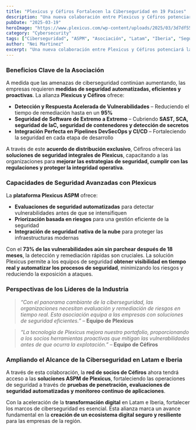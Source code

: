 ```yaml
---
title: "Plexicus y Céfiros Fortalecen la Ciberseguridad en 19 Países"
description: "Una nueva colaboración entre Plexicus y Céfiros potenciará la seguridad de las aplicaciones en 19 países de Latam e Iberia. Esta colaboración en ciberseguridad ofrece soluciones avanzadas de Gestión de la Postura de Seguridad de Aplicaciones (ASPM) a organizaciones que buscan defenderse proactivamente contra las ciberamenazas."
pubDate: "2025-03-19"
heroImage: "https://www.plexicus.com/wp-content/uploads/2025/03/3d7df554-250e-43f5-8a3c-4048c253db20.webp"
category: "Cybersecurity"
tags: ["Ciberseguridad", "ASPM", "Asociación", "Latam", "Iberia", "Seguridad de Aplicaciones", "Remediación de Vulnerabilidades"]
author: "Nei Martinez"
excerpt: "Una nueva colaboración entre Plexicus y Céfiros potenciará la seguridad de las aplicaciones en 19 países de Latam e Iberia. Esta colaboración en ciberseguridad ofrece soluciones avanzadas de Gestión de la Postura de Seguridad de Aplicaciones (ASPM) a organizaciones que buscan defenderse proactivamente contra las ciberamenazas."
---
```


### **Beneficios Clave de la Asociación**
A medida que las amenazas de ciberseguridad continúan aumentando, las empresas requieren **medidas de seguridad automatizadas, eficientes y proactivas**. La alianza **Plexicus y Céfiros** ofrece:

* **Detección y Respuesta Acelerada de Vulnerabilidades** – Reduciendo el tiempo de remediación hasta en un **95%**
* **Seguridad de Software de Extremo a Extremo** – Cubriendo **SAST, SCA, seguridad de IaC, seguridad de contenedores y detección de secretos**
* **Integración Perfecta en Pipelines DevSecOps y CI/CD** – Fortaleciendo la seguridad en cada etapa de desarrollo

A través de este **acuerdo de distribución exclusivo**, Céfiros ofrecerá las **soluciones de seguridad integrales de Plexicus**, capacitando a las organizaciones para **mejorar las estrategias de seguridad, cumplir con las regulaciones y proteger la integridad operativa**.

### **Capacidades de Seguridad Avanzadas con Plexicus**
La **plataforma Plexicus ASPM** ofrece:
* **Evaluaciones de seguridad automatizadas** para detectar vulnerabilidades antes de que se intensifiquen
* **Priorización basada en riesgos** para una gestión eficiente de la seguridad
* **Integración de seguridad nativa de la nube** para proteger las infraestructuras modernas

Con el **73% de las vulnerabilidades aún sin parchear después de 18 meses**, la detección y remediación rápidas son cruciales. La solución Plexicus permite a los equipos de seguridad **obtener visibilidad en tiempo real y automatizar los procesos de seguridad**, minimizando los riesgos y reduciendo la exposición a ataques.

### **Perspectivas de los Líderes de la Industria**
> *“Con el panorama cambiante de la ciberseguridad, las organizaciones necesitan evaluación y remediación de riesgos en tiempo real. Esta asociación equipa a las empresas con soluciones de seguridad eficientes.”* – **Equipo de Plexicus**

> *“La tecnología de Plexicus mejora nuestro portafolio, proporcionando a los socios herramientas proactivas que mitigan las vulnerabilidades antes de que ocurra la explotación.”* – **Equipo de Céfiros**

### **Ampliando el Alcance de la Ciberseguridad en Latam e Iberia**
A través de esta colaboración, la **red de socios de Céfiros** ahora tendrá acceso a las **soluciones ASPM de Plexicus**, fortaleciendo las operaciones de seguridad a través de **pruebas de penetración, evaluaciones de seguridad automatizadas y monitoreo continuo de aplicaciones**.

Con la aceleración de la **transformación digital** en Latam e Iberia, fortalecer los marcos de ciberseguridad es esencial. Esta alianza marca un avance fundamental en la **creación de un ecosistema digital seguro y resiliente** para las empresas de la región.